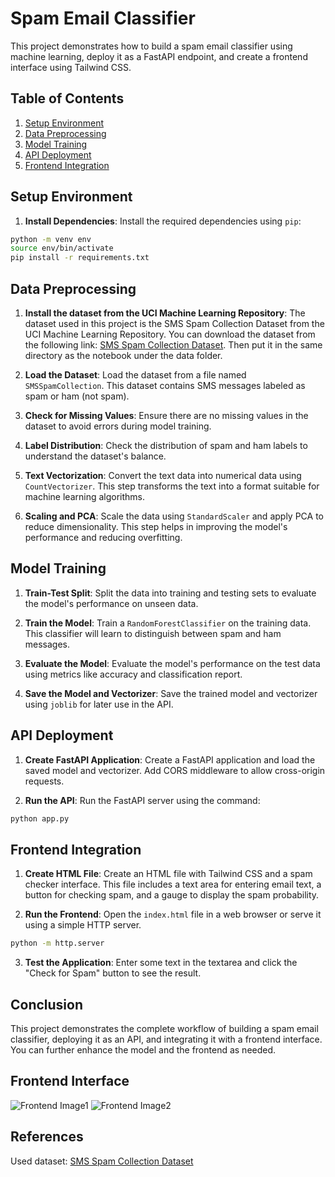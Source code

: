 # Spam Email Classifier

This project demonstrates how to build a spam email classifier using machine learning, deploy it as a FastAPI endpoint, and create a frontend interface using Tailwind CSS.

## Table of Contents
1. [Setup Environment](#install-repository)
1. [Data Preprocessing](#data-preprocessing)
2. [Model Training](#model-training)
3. [API Deployment](#api-deployment)
4. [Frontend Integration](#frontend-integration)


## Setup Environment

1. **Install Dependencies**: Install the required dependencies using `pip`:

```bash
python -m venv env
source env/bin/activate
pip install -r requirements.txt
```

## Data Preprocessing

1. **Install the dataset from the UCI Machine Learning Repository**: The dataset used in this project is the SMS Spam Collection Dataset from the UCI Machine Learning Repository. You can download the dataset from the following link: [SMS Spam Collection Dataset](https://archive.ics.uci.edu/dataset/228/sms+spam+collection). Then put it in the same directory as the notebook under the data folder.

2. **Load the Dataset**: Load the dataset from a file named `SMSSpamCollection`. This dataset contains SMS messages labeled as spam or ham (not spam).

3. **Check for Missing Values**: Ensure there are no missing values in the dataset to avoid errors during model training.

4. **Label Distribution**: Check the distribution of spam and ham labels to understand the dataset's balance.

5. **Text Vectorization**: Convert the text data into numerical data using `CountVectorizer`. This step transforms the text into a format suitable for machine learning algorithms.

6. **Scaling and PCA**: Scale the data using `StandardScaler` and apply PCA to reduce dimensionality. This step helps in improving the model's performance and reducing overfitting.

## Model Training

1. **Train-Test Split**: Split the data into training and testing sets to evaluate the model's performance on unseen data.

2. **Train the Model**: Train a `RandomForestClassifier` on the training data. This classifier will learn to distinguish between spam and ham messages.

3. **Evaluate the Model**: Evaluate the model's performance on the test data using metrics like accuracy and classification report.

4. **Save the Model and Vectorizer**: Save the trained model and vectorizer using `joblib` for later use in the API.


## API Deployment

1. **Create FastAPI Application**: Create a FastAPI application and load the saved model and vectorizer. Add CORS middleware to allow cross-origin requests.

2. **Run the API**: Run the FastAPI server using the command:

```bash
python app.py
```

## Frontend Integration

1. **Create HTML File**: Create an HTML file with Tailwind CSS and a spam checker interface. This file includes a text area for entering email text, a button for checking spam, and a gauge to display the spam probability.


2. **Run the Frontend**: Open the `index.html` file in a web browser or serve it using a simple HTTP server.

```bash
python -m http.server
```

3. **Test the Application**: Enter some text in the textarea and click the "Check for Spam" button to see the result.

## Conclusion

This project demonstrates the complete workflow of building a spam email classifier, deploying it as an API, and integrating it with a frontend interface. You can further enhance the model and the frontend as needed.

## Frontend Interface

![Frontend Image1](https://github.com/user-attachments/assets/60657855-352c-4510-ba00-1db3e0af8ff1)
![Frontend Image2](https://github.com/user-attachments/assets/107a1a55-d9ea-46b6-b2e2-1ee1db30e6f6)

## References
Used dataset: [SMS Spam Collection Dataset](https://archive.ics.uci.edu/dataset/228/sms+spam+collection)